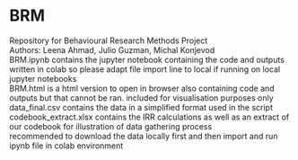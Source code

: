 # BRM
Repository for Behavioural Research Methods Project\
Authors: Leena Ahmad, Julio Guzman, Michal Konjevod\
BRM.ipynb contains the jupyter notebook containing the code and outputs written in colab so please adapt file import line to local if running on local jupyter notebooks\
BRM.html is a html version to open in browser also containing code and outputs but that cannot be ran. included for visualisation purposes only\
data_final.csv contains the data in a simplified format used in the script\
codebook_extract.xlsx contains the IRR calculations as well as an extract of our codebook for illustration of data gathering process\
recommended to download the data locally first and then import and run ipynb file in colab environment


